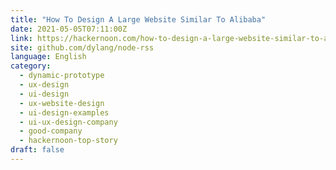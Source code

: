 ```yaml
---
title: "How To Design A Large Website Similar To Alibaba"
date: 2021-05-05T07:11:00Z
link: https://hackernoon.com/how-to-design-a-large-website-similar-to-alibaba-ga2434ym?source=rss&utm_medium=RSS&utm_source=news.12bit.vn
site: github.com/dylang/node-rss
language: English
category:
  - dynamic-prototype
  - ux-design
  - ui-design
  - ux-website-design
  - ui-design-examples
  - ui-ux-design-company
  - good-company
  - hackernoon-top-story
draft: false
---
```

